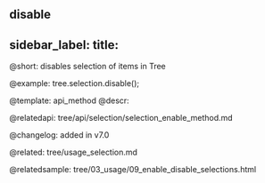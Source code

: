 disable
---
sidebar_label: 
title: 
---          

@short: disables selection of items in Tree





@example:
tree.selection.disable();

@template: api_method
@descr:

@relatedapi: 
tree/api/selection/selection_enable_method.md



@changelog:
added in v7.0

@related: tree/usage_selection.md

@relatedsample: tree/03_usage/09_enable_disable_selections.html